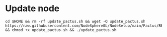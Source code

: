 # Update node

    cd $HOME && rm -rf update_pactus.sh && wget -O update_pactus.sh https://raw.githubusercontent.com/NodeSphereGL/NodeSetup/main/Pactus/README.md && chmod +x update_pactus.sh && ./update_pactus.sh
    
